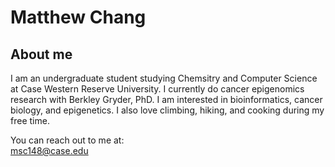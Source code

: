 <h1>Matthew Chang</h1>
<h2>About me</h2>
I am an undergraduate student studying Chemsitry and Computer Science at Case Western Reserve University. I currently do cancer epigenomics research with Berkley Gryder, PhD. I am interested in bioinformatics, cancer biology, and epigenetics. I also love climbing, hiking, and cooking during my free time. 

You can reach out to me at:<br>
msc148@case.edu
